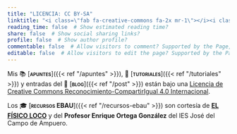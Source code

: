 ```yaml
---
title: "LICENCIA: CC BY-SA"
linktitle: "<i class=\"fab fa-creative-commons fa-2x mr-1\"></i><i class=\"fab fa-creative-commons-by fa-2x mr-1\"></i><i class=\"fab fa-creative-commons-sa fa-2x\"></i>"
reading_time: false  # Show estimated reading time?
share: false  # Show social sharing links?
profile: false  # Show author profile?
commentable: false  # Allow visitors to comment? Supported by the Page, Post, and Docs content types.
editable: false  # Allow visitors to edit the page? Supported by the Page, Post, and Docs content types.
---
```


Mis 📚 [<span style="font-variant:small-caps;">**apuntes**</span>]({{< ref "/apuntes" >}}), 👐 [<span style="font-variant:small-caps;">**tutoriales**</span>]({{< ref "/tutoriales" >}}) y entradas del 💬 [<span style="font-variant:small-caps;">**blog**</span>]({{< ref "/post" >}}) están bajo una [Licencia de Creative Commons Reconocimiento-CompartirIgual 4.0 Internacional](https://creativecommons.org/licenses/by-sa/4.0/deed.es).

<center>
<i class="fab fa-creative-commons fa-2x mr-1"></i><i class="fab fa-creative-commons-by fa-2x mr-1"></i><i class="fab fa-creative-commons-sa fa-2x"></i>
</center>

Los 🎓 [<span style="font-variant:small-caps;">**recursos EBAU**</span>]({{< ref "/recursos-ebau" >}}) son cortesía de [**EL FÍSICO LOCO**](http://elfisicoloco.blogspot.com) y del **Profesor Enrique Ortega González** del IES José del Campo de Ampuero.

<center>
<applause-button style="width: 100px; height: 100px;"/>
</center>
